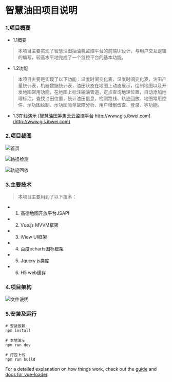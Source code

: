 # 智慧油田项目说明

### 1.项目概要
- 1.1概要
> 本项目主要实现了智慧油田抽油机监控平台的前端UI设计，与用户交互逻辑的编写，较高水平地完成了一个监控平台的基本功能。
- 1.2功能
> 本项目主要是实现了以下功能：温度时间变化表，湿度时间变化表，油田产量统计表，机器数据统计表，油田状态在地图上动态展示，绘制地图以及开发地图常用功能，在地图上标注输油管道，定点查询地理位置，自动添加地理标注，查找油田位置，统计油田信息，检测路线、轨迹回放、地图常用控件、示功图绘制、示功图简单故障分析、用户增删改查、登录、等功能。
- 1.3在线演示
[智慧油田筹集云云监控平台 http://www.gis.ibwei.com](http://www.gis.ibwei.com)

### 2.项目截图
![首页](http://b318.photo.store.qq.com/psb?/V132aIJM2QYmny/5TSu2K0i6kzXNZHD7rmG.1nGO6pJzrKGYPRExU7ytpY!/c/dD4BAAAAAAAA&bo=gAcQBAAAAAAAALU!&rf=mood_app)

![路径检测](http://b182.photo.store.qq.com/psb?/V132aIJM2QYmny/.7ZqWFyc6qKWWVneQ9pnYS1lJnibepYjrZvNINcQWj8!/c/dLYAAAAAAAAA&bo=gAcQBAAAAAAAALU!&rf=mood_app)

![轨迹回放](http://b197.photo.store.qq.com/psb?/V132aIJM2QYmny/tHYuC2XxuMBh7rF*qAKB8cP5*ytymcOq8fQhSEO.Ydg!/c/dMUAAAAAAAAA&bo=gAcQBAAAAAAAALU!&rf=mood_app)

### 3.主要技术
> 本项目主要用到了以下技术：
- 1.	高德地图开放平台JSAPI
- 2.	Vue.js  MVVM框架
- 3.	iView UI框架
- 4.	百度echarts图标框架
- 5.	Jquery js类库
- 6.	H5 web缓存

### 4.项目架构
![文件说明](http://a3.qpic.cn/psb?/V132aIJM2QYmny/7ERSX6JM*dzYvicQdkwZLzIoLC2289APbMRfUCf7e7k!/c/dL4AAAAAAAAA&ek=1&kp=1&pt=0&bo=xQKJBAAAAAADJ0g!&tl=1&vuin=997132391&tm=1560056400&sce=60-2-2&rf=0-0)



### 5.安装及运行

``` 在终端输入命令
# 安装依赖
npm install

# 本地演示
npm run dev

# 打包上线
npm run build

```

For a detailed explanation on how things work, check out the [guide](http://vuejs-templates.github.io/webpack/) and [docs for vue-loader](http://vuejs.github.io/vue-loader).

